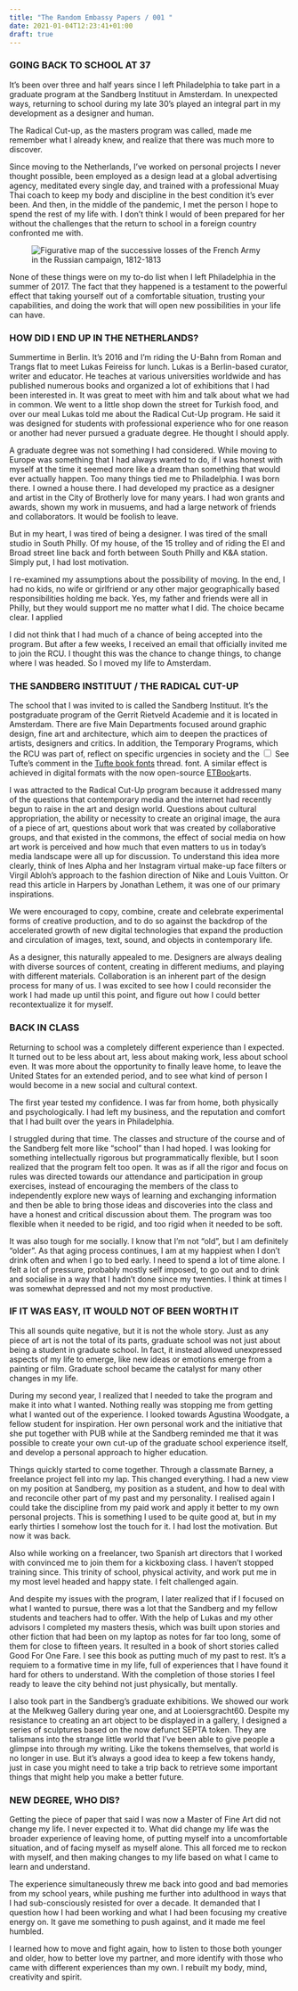 ```yaml
---
title: "The Random Embassy Papers / 001 "
date: 2021-01-04T12:23:41+01:00
draft: true
---
```

<section>

### GOING BACK TO SCHOOL AT 37 ### 
It’s been over three and half years since I left Philadelphia to take part in a graduate program at the Sandberg Instituut in Amsterdam. In unexpected ways, returning to school during my late 30’s played an integral part in my development as a designer and human.

The Radical Cut-up, as the masters program was called, made me remember what I already knew, and realize that there was much more to discover.

Since moving to the Netherlands, I’ve worked on personal projects I never thought possible, been employed as a design lead at a global advertising agency, meditated every single day, and trained with a professional Muay Thai coach to keep my body and discipline in the best condition it’s ever been. And then, in the middle of the pandemic, I met the person I hope to spend the rest of my life with. I don’t think I would of been prepared for her without the challenges that the return to school in a foreign country confronted me with.

<figure class="fullwidth">
          <img src="/images/napoleons-march.png" alt="Figurative map of the successive losses of the French Army in the Russian campaign, 1812-1813">
        </figure>


None of these things were on my to-do list when I left Philadelphia in the summer of 2017. The fact that they happened is a testament to the powerful effect that taking yourself out of a comfortable situation, trusting your capabilities, and doing the work that will open new possibilities in your life can have.

### HOW DID I END UP IN THE NETHERLANDS? ###
Summertime in Berlin. It’s 2016 and I’m riding the U-Bahn from Roman and Trangs flat to meet Lukas Feireiss for lunch. Lukas is a Berlin-based curator, writer and educator. He teaches at various universities worldwide and has published numerous books and organized a lot of exhibitions that I had been interested in. It was great to meet with him and talk about what we had in common. We went to a little shop down the street for Turkish food, and over our meal Lukas told me about the Radical Cut-Up program. He said it was designed for students with professional experience who for one reason or another had never pursued a graduate degree. He thought I should apply.

A graduate degree was not something I had considered. While moving to Europe was something that I had always wanted to do, if I was honest with myself at the time it seemed more like a dream than something that would ever actually happen. Too many things tied me to Philadelphia. I was born there. I owned a house there. I had developed my practice as a designer and artist in the City of Brotherly love for many years. I had won grants and awards, shown my work in musuems, and had a large network of friends and collaborators. It would be foolish to leave.

But in my heart, I was tired of being a designer. I was tired of the small studio in South Philly. Of my house, of the 15 trolley and of riding the El and Broad street line back and forth between South Philly and K&A station. Simply put, I had lost motivation.

I re-examined my assumptions about the possibility of moving. In the end, I had no kids, no wife or girlfriend or any other major geographically based responsibilities holding me back. Yes, my father and friends were all in Philly, but they would support me no matter what I did. The choice became clear. I applied

I did not think that I had much of a chance of being accepted into the program. But after a few weeks, I received an email that officially invited me to join the RCU. I thought this was the chance to change things, to change where I was headed. So I moved my life to Amsterdam.


### THE SANDBERG INSTITUUT / THE RADICAL CUT-UP ###
The school that I was invited to is called the Sandberg Instituut. It’s the postgraduate program of the Gerrit Rietveld Academie and it is located in Amsterdam. There are five Main Departments focused around graphic design, fine art and architecture, which aim to deepen the practices of artists, designers and critics. In addition, the Temporary Programs, which the RCU was part of, reflect on specific urgencies in society and the <label for="sn-test" class="margin-toggle sidenote-number"></label>
<input type="checkbox" id="sn-test" class="margin-toggle"/>
<span class="sidenote">See Tufte’s comment in the <a href="http://www.edwardtufte.com/bboard/q-and-a-fetch-msg?msg_id=0000Vt">Tufte book fonts</a> thread.</span> font. A similar effect is achieved in digital formats with the now open-source <a href="https://github.com/edwardtufte/et-book">ETBook</a>arts.

I was attracted to the Radical Cut-Up program because it addressed many of the questions that contemporary media and the internet had recently begun to raise in the art and design world. Questions about cultural appropriation, the ability or necessity to create an original image, the aura of a piece of art, questions about work that was created by collaborative groups, and that existed in the commons, the effect of social media on how art work is perceived and how much that even matters to us in today’s media landscape were all up for discussion. To understand this idea more clearly, think of Ines Alpha and her Instagram virtual make-up face filters or Virgil Abloh’s approach to the fashion direction of Nike and Louis Vuitton. Or read this article in Harpers by Jonathan Lethem, it was one of our primary inspirations.

We were encouraged to copy, combine, create and celebrate experimental forms of creative production, and to do so against the backdrop of the accelerated growth of new digital technologies that expand the production and circulation of images, text, sound, and objects in contemporary life.

As a designer, this naturally appealed to me. Designers are always dealing with diverse sources of content, creating in different mediums, and playing with different materials. Collaboration is an inherent part of the design process for many of us. I was excited to see how I could reconsider the work I had made up until this point, and figure out how I could better recontextualize it for myself.

### BACK IN CLASS ###
Returning to school was a completely different experience than I expected. It turned out to be less about art, less about making work, less about school even. It was more about the opportunity to finally leave home, to leave the United States for an extended period, and to see what kind of person I would become in a new social and cultural context.

The first year tested my confidence. I was far from home, both physically and psychologically. I had left my business, and the  reputation and comfort that I had built over the years in Philadelphia.

I struggled during that time. The classes and structure of the course and of the Sandberg felt more like “school” than I had hoped. I was looking for something intellectually rigorous but programmatically flexible, but I soon realized that the program felt too open. It was as if all the rigor and focus on rules was directed towards our attendance and participation in group exercises, instead of encouraging the members of the class to independently explore new ways of learning and exchanging information and then be able to bring those ideas and discoveries into the class and have a honest and critical discussion about them. The program was too flexible when it needed to be rigid, and too rigid when it needed to be soft.

It was also tough for me socially. I know that I’m not “old”, but I am definitely “older”. As that aging process continues, I am at my happiest when I don’t drink often and when I go to bed early. I need to spend a lot of time alone. I felt a lot of pressure, probably mostly self imposed, to go out and to drink and socialise in a way that I hadn’t done since my twenties. I think at times I was somewhat depressed and not my most productive.  


### IF IT WAS EASY, IT WOULD NOT OF BEEN WORTH IT ###
This all sounds quite negative, but it is not the whole story. Just as any piece of art is not the total of its parts, graduate school was not just about being a student in graduate school. In fact, it instead allowed unexpressed aspects of my life to emerge, like new ideas or emotions emerge from a painting or film. Graduate school became the catalyst for many other changes in my life.

During my second year, I realized that I needed to take the program and make it into what I wanted. Nothing really was stopping me from getting what I wanted out of the experience. I looked towards Agustina Woodgate, a fellow student for inspiration. Her own personal work and the initiative that she put together with PUB while at the Sandberg reminded me that it was possible to create your own cut-up of the graduate school experience itself, and develop a personal approach to higher education.

Things quickly started to come together. Through a classmate Barney, a freelance project fell into my lap. This changed everything. I had a new view on my position at Sandberg, my position as a student, and how to deal with and reconcile other part of my past and my personality. I realised again I could take the discipline from my paid work and apply it better to my own personal projects. This is something I used to be quite good at, but in my early thirties I somehow lost the touch for it. I had lost the motivation. But now it was back.

Also while working on a freelancer, two Spanish art directors that I worked with convinced me to join them for a kickboxing class. I haven’t stopped training since. This trinity of school, physical activity, and work put me in my most level headed and happy state. I felt challenged again.

And despite my issues with the program, I later realized that if I focused on what I wanted to pursue, there was a lot that the Sandberg and my fellow students and teachers had to offer. With the help of Lukas and my other advisors I completed my masters thesis, which was built upon stories and other fiction that had been on my laptop as notes for far too long, some of them for close to fifteen years. It resulted in a book of short stories called Good For One Fare. I see this book as putting much of my past to rest. It’s a requiem to a formative time in my life, full of experiences that I have found it hard for others to understand. With the completion of those stories I feel ready to leave the city behind not just physically, but mentally.

I also took part in the Sandberg’s graduate exhibitions. We showed our work at the Melkweg Gallery during year one, and at Looiersgracht60. Despite my resistance to creating an art object to be displayed in a gallery, I designed a series of sculptures based on the now defunct SEPTA token. They are talismans into the strange little world that I’ve been able to give people a glimpse into through my writing. Like the tokens themselves, that world is no longer in use. But it’s always a good idea to keep a few tokens handy, just in case you might need to take a trip back to retrieve some important things that might help you make a better future.


### NEW DEGREE, WHO DIS? ###
Getting the piece of paper that said I was now a Master of Fine Art did not change my life. I never expected it to. What did change my life was the broader experience of leaving home, of putting myself into a uncomfortable situation, and of facing myself as myself alone. This all forced me to reckon with myself, and then making changes to my life based on what I came to learn and understand.  

The experience simultaneously threw me back into good and bad memories from my school years, while pushing me further into adulthood in ways that I had sub-consciously resisted for over a decade. It demanded that I question how I had been working and what I had been focusing my creative energy on. It gave me something to push against, and it made me feel humbled.

I learned how to move and fight again, how to listen to those both younger and older, how to better love my partner, and more identify with those who came with different experiences than my own. I rebuilt my body, mind, creativity and spirit.

</section>
